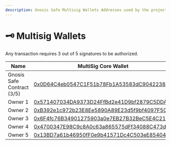 ```yaml
---
description: Gnosis Safe Multisig Wallets Addresses used by the project
---
```


# 🗝️ Multisig Wallets

Any transaction requires 3 out of 5 signatures to be authorized.

| Name                       | MultiSig Core Wallet                                                                                                                        | MultiSig Funds Wallet                                                                                                                       |
| -------------------------- | ------------------------------------------------------------------------------------------------------------------------------------------- | ------------------------------------------------------------------------------------------------------------------------------------------- |
| Gnosis Safe Contract (3/5) | [0x0D64C4eb0547C1F51b78Fb1A53583dC9042238C0](https://app.safe.global/settings/setup?safe=zksync:0x0D64C4eb0547C1F51b78Fb1A53583dC9042238C0) | [0xF1802d9a70Bdc6F6EffD65d44b33226eE0E6A821](https://app.safe.global/settings/setup?safe=zksync:0xF1802d9a70Bdc6F6EffD65d44b33226eE0E6A821) |
| Owner 1                    | [0x571407034DA9373D24FfBd2e41D9bf2879C5DDAb](https://era.zksync.network/address/0x571407034DA9373D24FfBd2e41D9bf2879C5DDAb)                 | [0x571407034DA9373D24FfBd2e41D9bf2879C5DDAb](https://era.zksync.network/address/0x571407034DA9373D24FfBd2e41D9bf2879C5DDAb)                 |
| Owner 2                    | [0xB392e1c972b23E8Ee5890A89E23d5f9bf4097F50](https://era.zksync.network/address/0xB392e1c972b23E8Ee5890A89E23d5f9bf4097F50)                 | [0x5Ae21aF1D601E559700F15f19F464Ade021F6eb7](https://era.zksync.network/address/0x5Ae21aF1D601E559700F15f19F464Ade021F6eb7)                 |
| Owner 3                    | [0x6F4fc76B34901275903a0e7EB27B32BeC5E4C215](https://era.zksync.network/address/0x6F4fc76B34901275903a0e7EB27B32BeC5E4C215)                 | [0x6F4fc76B34901275903a0e7EB27B32BeC5E4C215](https://era.zksync.network/address/0x6F4fc76B34901275903a0e7EB27B32BeC5E4C215)                 |
| Owner 4                    | [0x4700347E98C9c8A0c63a865575dFf34088C473d5](https://era.zksync.network/address/0x4700347E98C9c8A0c63a865575dFf34088C473d5)                 | [0x4700347E98C9c8A0c63a865575dFf34088C473d5](https://era.zksync.network/address/0x4700347E98C9c8A0c63a865575dFf34088C473d5)                 |
| Owner 5                    | [0x13BD7a61b46950fF0e9b41571Dc4C503eE854042](https://era.zksync.network/address/0x13BD7a61b46950fF0e9b41571Dc4C503eE854042)                 | [0x13BD7a61b46950fF0e9b41571Dc4C503eE854042](https://era.zksync.network/address/0x13BD7a61b46950fF0e9b41571Dc4C503eE854042)                 |
